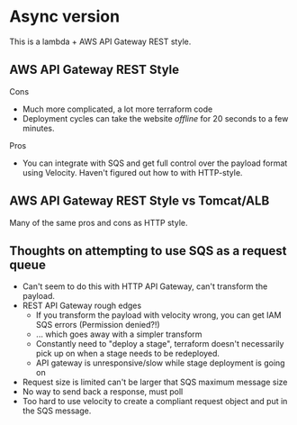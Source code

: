 # Async version
This is a lambda + AWS API Gateway REST style. 

## AWS API Gateway REST Style
Cons
- Much more complicated, a lot more terraform code
- Deployment cycles can take the website *offline* for 20 seconds to a few minutes.

Pros
- You can integrate with SQS and get full control over the payload format using Velocity. Haven't figured out how to with HTTP-style.

## AWS API Gateway REST Style vs Tomcat/ALB
Many of the same pros and cons as HTTP style.

## Thoughts on attempting to use SQS as a request queue
- Can't seem to do this with HTTP API Gateway, can't transform the payload.
- REST API Gateway rough edges
  - If you transform the payload with velocity wrong, you can get IAM SQS errors (Permission denied?!)
  - ... which goes away with a simpler transform
  - Constantly need to "deploy a stage", terraform doesn't necessarily pick up on when a stage needs to be redeployed.
  - API gateway is unresponsive/slow while stage deployment is going on
- Request size is limited can't be larger that SQS maximum message size
- No way to send back a response, must poll
- Too hard to use velocity to create a compliant request object and put in the SQS message.